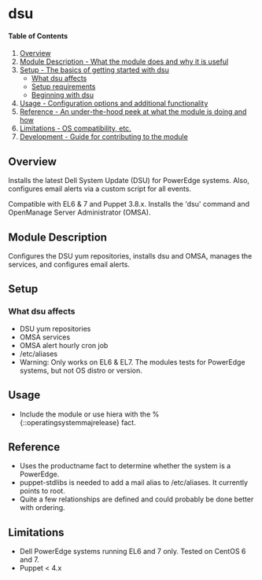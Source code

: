 # dsu

#### Table of Contents

1. [Overview](#overview)
2. [Module Description - What the module does and why it is useful](#module-description)
3. [Setup - The basics of getting started with dsu](#setup)
    * [What dsu affects](#what-dsu-affects)
    * [Setup requirements](#setup-requirements)
    * [Beginning with dsu](#beginning-with-dsu)
4. [Usage - Configuration options and additional functionality](#usage)
5. [Reference - An under-the-hood peek at what the module is doing and how](#reference)
5. [Limitations - OS compatibility, etc.](#limitations)
6. [Development - Guide for contributing to the module](#development)

## Overview

Installs the latest Dell System Update (DSU) for PowerEdge systems.  Also,
configures email alerts via a custom script for all events.

Compatible with EL6 & 7 and Puppet 3.8.x.  Installs the 'dsu' command and
OpenManage Server Administrator (OMSA).

## Module Description

Configures the DSU yum repositories, installs dsu and OMSA, manages the
services, and configures email alerts.

## Setup

### What dsu affects

* DSU yum repositories
* OMSA services
* OMSA alert hourly cron job
* /etc/aliases
* Warning: Only works on EL6 & EL7.  The modules tests for PowerEdge systems,
  but not OS distro or version.

## Usage

* Include the module or use hiera with the %{::operatingsystemmajrelease} fact.

## Reference

* Uses the productname fact to determine whether the system is a PowerEdge.
* puppet-stdlibs is needed to add a mail alias to /etc/aliases.  It currently
  points to root.
* Quite a few relationships are defined and could probably be done better with
  ordering.

## Limitations

* Dell PowerEdge systems running EL6 and 7 only.  Tested on CentOS 6 and 7.
* Puppet < 4.x

